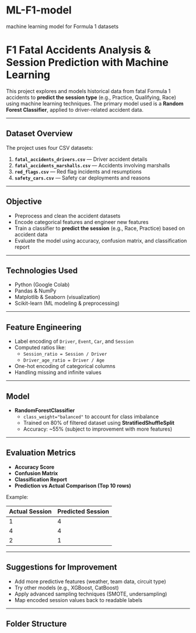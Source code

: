# ML-F1-model
machine learning model for Formula 1 datasets 

# F1 Fatal Accidents Analysis & Session Prediction with Machine Learning

This project explores and models historical data from fatal Formula 1 accidents to **predict the session type** (e.g., Practice, Qualifying, Race) using machine learning techniques. The primary model used is a **Random Forest Classifier**, applied to driver-related accident data.

---

##  Dataset Overview

The project uses four CSV datasets:

1. **`fatal_accidents_drivers.csv`** — Driver accident details
2. **`fatal_accidents_marshalls.csv`** — Accidents involving marshalls
3. **`red_flags.csv`** — Red flag incidents and resumptions
4. **`safety_cars.csv`** — Safety car deployments and reasons

---

##  Objective

- Preprocess and clean the accident datasets
- Encode categorical features and engineer new features
- Train a classifier to **predict the session** (e.g., Race, Practice) based on accident data
- Evaluate the model using accuracy, confusion matrix, and classification report

---

## Technologies Used

- Python (Google Colab)
- Pandas & NumPy
- Matplotlib & Seaborn (visualization)
- Scikit-learn (ML modeling & preprocessing)

---

##  Feature Engineering

- Label encoding of `Driver`, `Event`, `Car`, and `Session`
- Computed ratios like:
  - `Session_ratio = Session / Driver`
  - `Driver_age_ratio = Driver / Age`
- One-hot encoding of categorical columns
- Handling missing and infinite values

---

##  Model

- **RandomForestClassifier**
  - `class_weight="balanced"` to account for class imbalance
  - Trained on 80% of filtered dataset using **StratifiedShuffleSplit**
  - Accuracy: ~55% (subject to improvement with more features)

---

## Evaluation Metrics

- **Accuracy Score**
- **Confusion Matrix**
- **Classification Report**
- **Prediction vs Actual Comparison (Top 10 rows)**

Example:

| Actual Session | Predicted Session |
|----------------|-------------------|
| 1              | 4                 |
| 4              | 4                 |
| 2              | 1                 |

---

##  Suggestions for Improvement

- Add more predictive features (weather, team data, circuit type)
- Try other models (e.g., XGBoost, CatBoost)
- Apply advanced sampling techniques (SMOTE, undersampling)
- Map encoded session values back to readable labels

---

##  Folder Structure


